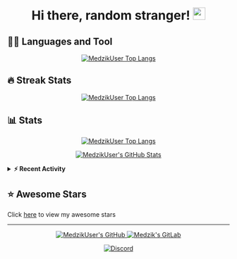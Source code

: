 <h1 align="center">
  Hi there, random stranger!
  <img src="https://cdn.magicuser.cf/Zw2ELB8.gif" width="28">
</h1>

## 👨‍💻 Languages and Tool

<p align="center">
  <a href="https://github.com/anuraghazra/github-readme-stats">
    <img alt="MedzikUser Top Langs" src="https://github-readme-stats.vercel.app/api/top-langs/?username=MedzikUser&theme=radical&count_private=true&layout=compact" />
  </a>
</p>

## 🔥 Streak Stats

<p align="center">
  <a href="https://git.io/streak-stats">
    <img alt="MedzikUser Top Langs" src="https://github-readme-streak-stats.herokuapp.com/?user=MedzikUser&theme=dracula" />
  </a>
</p>

## 📊 Stats

<p align="center">
  <a href="https://git.io/JEwT2">
    <img alt="MedzikUser Top Langs" src="https://activity-graph.herokuapp.com/graph?username=MedzikUser&bg_color=1F222E&color=F8D866&line=F85D7F&point=FFFFFF&hide_border=true" />
  </a>
</p>

<p align="center">
  <a href="https://git.io/JJmN9">
    <img alt="MedzikUser's GitHub Stats" src="https://github-readme-stats.vercel.app/api?username=MedzikUser&show_icons=true&theme=radical&line_height=27&include_all_commits=true&count_private=true" />
  </a>
</p>

<details>
<summary><b>⚡ Recent Activity</b></summary>

<!--START_SECTION:activity-->
1. 🗣 Commented on [#27](https://github.com/FirefoxGraphics/qcms/issues/27) in [FirefoxGraphics/qcms](https://github.com/FirefoxGraphics/qcms)
2. 💪 Opened PR [#27](https://github.com/FirefoxGraphics/qcms/pull/27) in [FirefoxGraphics/qcms](https://github.com/FirefoxGraphics/qcms)
3. 🎉 Merged PR [#28](https://github.com/MedzikUser/HomeDisk/pull/28) in [MedzikUser/HomeDisk](https://github.com/MedzikUser/HomeDisk)
4. 💪 Opened PR [#5](https://github.com/TheKozax/playit-agent/pull/5) in [TheKozax/playit-agent](https://github.com/TheKozax/playit-agent)
5. 💪 Opened PR [#20](https://github.com/playit-cloud/playit-agent/pull/20) in [playit-cloud/playit-agent](https://github.com/playit-cloud/playit-agent)
<!--END_SECTION:activity-->

</details>

## ⭐ Awesome Stars
Click [here](AWESOME-STARS.md) to view my awesome stars

---

<p align="center">
  <a href="https://github.com/MedzikUser">
    <img alt="MedzikUser's GitHub" src="https://img.shields.io/badge/GitHub-100000?style=for-the-badge&logo=github&logoColor=white" />
  </a>
  <a href="https://gitlab.com/Medzik">
    <img alt="Medzik's GitLab" src="https://img.shields.io/badge/GitLab-330F63?style=for-the-badge&logo=gitlab&logoColor=white" />
  </a>
</p>


<p align="center">
  <a href="https://discord.com/users/695958092130680923">
    <img alt="Discord" src="https://lanyard.cnrad.dev/api/695958092130680923?animated=true" />
  </a>
</p>
